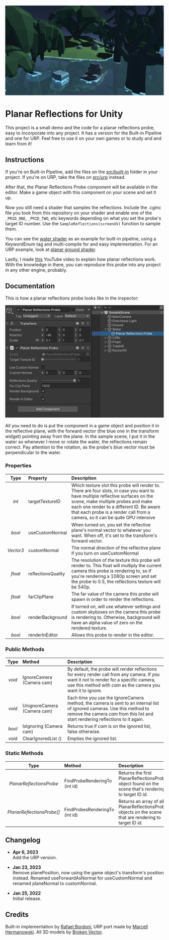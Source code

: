 ![](images/ss1.png)

# Planar Reflections for Unity

This project is a small demo and the code for a planar reflections probe, easy to incorporate into any project. It has a version for the Built-in Pipeline and one for URP. Feel free to use it on your own games or to study and and learn from it!

## Instructions

If you're on Built-in Pipeline, add the files on the [src/built-in](src/built-in) folder in your project. If you're on URP, take the files on [src/urp](src/urp) instead.

After that, the Planar Reflections Probe component will be available in the editor. Make a game object with this component on your scene and set it up.

Now you still need a shader that samples the reflections. Include the .cginc file you took from this repository on your shader and enable one of the `_PRID_ONE`, `_PRID_TWO`, etc keywords depending on what you set the probe's target ID number. Use the `SampleReflections(screenUV)` function to sample them.

You can see the [water shader](demo/Assets/Shaders/Built-In/Water.shader) as an example for built-in pipeline, using a KeywordEnum tag and multi-compile for and easy implementation. For an URP example, look at [planar ground shader](demo/Assets/Shaders/URP/PlanarGroundURP.shader).

Lastly, I made [this](https://youtu.be/w84-l3IEhXM) YouTube video to explain how planar reflections work. With the knowledge in there, you can reproduce this probe into any project in any other engine, probably.

## Documentation

This is how a planar reflections probe looks like in the inspector:

![](images/inspector1.png)

All you need to do is put the component in a game object and position it in the reflective plane, with the forward vector (the blue one in the transform widget) pointing away from the plane. In the sample scene, I put it in the water so whenever I move or rotate the water, the reflections remain correct. Pay attention to the rotation, as the probe's blue vector must be perpendicular to the water.

### Properties

| Type | Property | Description |
|:----:|:---------|:------------|
| *int* | targetTextureID | Which texture slot this probe will render to. There are four slots, in case you want to have multiple reflective surfaces on the scene, make multiple probes and make each one render to a different ID. Be aware that each probe is a render call from a camera, so it can be quite GPU intensive |
| *bool* | useCustomNormal | When turned on, you set the reflective plane's normal vector to whatever you want. When off, it's set to the transform's forward vector. |
| *Vector3* | customNormal | The normal direction of the reflective plane if you turn on useCustomNormal |
| *float* | reflectionsQuality | The resolution of the texture this probe will render to. This float will multiply the current camera this probe is rendering to, so if you're rendering a 1080p screen and set the probe to 0.5, the reflections texture will be 540p. |
| *float* | farClipPlane | The far value of the camera this probe will spawn in order to render the reflections. |
| *bool* | renderBackground | If turned on, will use whatever settings and custom skyboxes on the camera this probe is rendering to. Otherwise, background will have an alpha value of zero on the rendered texture. |
| *bool* | renderInEditor | Allows this probe to render in the editor. |

### Public Methods

| Type | Method | Description |
|:----:|:-------|:------------|
| *void* | IgnoreCamera (Camera cam) | By default, the probe will render reflections for every render call from any camera. If you want it not to render for a specific camera, use this method with *cam* as the camera you want it to ignore. |
| *void* | UnignoreCamera (Camera cam) | Each time you use the IgnoreCamera method, the camera is sent to an internal list of ignored cameras. Use this method to remove the camera *cam* from this list and start rendering reflections to it again. |
| *bool* | IsIgnoring (Camera cam) | Returns true if *cam* is on the ignored list, false otherwise. |
| *void* | ClearIgnoredList () | Empties the ignored list. |

### Static Methods

| Type | Method | Description |
|:----:|:-------|:------------|
| *PlanarReflectionsProbe* | FindProbeRenderingTo (int id) | Returns the first PlanarReflectionsProbe object found on the scene that's rendering to target ID *id*. |
| *PlanarReflectionsProbe[]* | FindProbesRenderingTo (int id) | Returns an array of all PlanarReflectionsProbe objects on the scene that are rendering to target ID *id*. |

## Changelog

- **Apr 6, 2023** <br/> Add the URP version.

- **Jan 23, 2023** <br/> Remove planePosition, now using the game object's transform's position instead. Renamed useForwardAsNormal for useCustomNormal and renamed planeNormal to customNormal.

- **Jan 25, 2022** <br/> Initial release.

## Credits

Built-in implementation by [Rafael Bordoni](https://github.com/eldskald), URP port made by [Marcell Hermanowski](https://github.com/marcell123455). All 3D models by [Broken Vector](https://assetstore.unity.com/publishers/12124).
